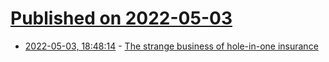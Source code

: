 # [Published on 2022-05-03](index.md)

* [2022-05-03, 18:48:14](https://news.ycombinator.com/item?id=31251974) - [The strange business of hole-in-one insurance](https://thehustle.co/the-strange-business-of-hole-in-one-insurance/)
